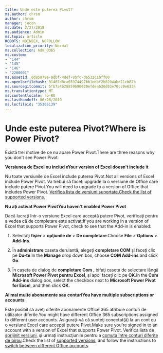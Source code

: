 ```yaml
---
title: Unde este puterea Pivot?
ms.author: chrsm
author: chrsm
manager: jecon
ms.date: 2/27/2018
ms.audience: Admin
ms.topic: article
ROBOTS: NOINDEX, NOFOLLOW
localization_priority: Normal
ms.collection: Adm_O365
ms.custom:
- "144"
- "145"
- "146"
- "2200001"
ms.assetid: 0d95078e-9dbf-4def-8bfc-d6532c1bff00
ms.openlocfilehash: 31487d8ca65974497bb1edbf2b0204abd11cb87b
ms.sourcegitcommit: 5fb7a4b28859690020efdea630d03e70cc0e6334
ms.translationtype: MT
ms.contentlocale: ro-RO
ms.lasthandoff: 06/28/2019
ms.locfileid: "35365139"
---
```

# <a name="where-is-power-pivot"></a><span data-ttu-id="68ac6-102">Unde este puterea Pivot?</span><span class="sxs-lookup"><span data-stu-id="68ac6-102">Where is Power Pivot?</span></span>

<span data-ttu-id="68ac6-103">Există trei motive de ce nu apare Power Pivot:</span><span class="sxs-lookup"><span data-stu-id="68ac6-103">There are three reasons why you don't see Power Pivot:</span></span>
  
<span data-ttu-id="68ac6-104">**Versiunea de Excel nu includ o**</span><span class="sxs-lookup"><span data-stu-id="68ac6-104">**Your version of Excel doesn't include it**</span></span>
  
<span data-ttu-id="68ac6-105">Nu toate versiunile de Excel include puterea Pivot.</span><span class="sxs-lookup"><span data-stu-id="68ac6-105">Not all versions of Excel include Power Pivot.</span></span> <span data-ttu-id="68ac6-106">Va trebui să faceţi upgrade la o versiune de Office care include putere Pivot.</span><span class="sxs-lookup"><span data-stu-id="68ac6-106">You will need to upgrade to a version of Office that includes Power Pivot.</span></span> [<span data-ttu-id="68ac6-107">Verifica lista de versiuni suportate.</span><span class="sxs-lookup"><span data-stu-id="68ac6-107">Check the list of supported versions.</span></span>](https://support.office.com/article/aa64e217-4b6e-410b-8337-20b87e1c2a4b.aspx)
  
<span data-ttu-id="68ac6-108">**Nu aţi activat Power Pivot**</span><span class="sxs-lookup"><span data-stu-id="68ac6-108">**You haven't enabled Power Pivot**</span></span>
  
<span data-ttu-id="68ac6-109">Dacă lucraţi într-o versiune Excel care acceptă putere Pivot, verificaţi pentru a vedea că de completare este activat:</span><span class="sxs-lookup"><span data-stu-id="68ac6-109">If you are working in a version of Excel that supports Power Pivot, check to see that the Add-in is enabled:</span></span>
  
1. <span data-ttu-id="68ac6-110">Selectaţi **fişier** \> **opţiunile de** \> **De completare**.</span><span class="sxs-lookup"><span data-stu-id="68ac6-110">Choose **File** \> **Options** \> **Add-Ins**.</span></span>

2. <span data-ttu-id="68ac6-111">În **administrare** caseta derulantă, alegeţi **completare COM** şi faceţi clic pe **Du-te**.</span><span class="sxs-lookup"><span data-stu-id="68ac6-111">In the **Manage** drop down box, choose **COM Add-ins** and click **Go**.</span></span>

3. <span data-ttu-id="68ac6-112">În caseta de dialog de **completare Com** , bifaţi caseta de selectare lângă **Microsoft Power Pivot pentru Excel**, şi apoi faceţi clic pe **OK**.</span><span class="sxs-lookup"><span data-stu-id="68ac6-112">In the **Com Add-ins** dialog box, select the checkbox next to **Microsoft Power Pivot for Excel**, and then click **OK**.</span></span>

<span data-ttu-id="68ac6-113">**Ai mai multe abonamente sau conturi**</span><span class="sxs-lookup"><span data-stu-id="68ac6-113">**You have multiple subscriptions or accounts**</span></span>
  
<span data-ttu-id="68ac6-114">Este posibil să aveţi diferite abonamente Office 365 atribuie conturi de utilizator diferite.</span><span class="sxs-lookup"><span data-stu-id="68ac6-114">You might have different Office 365 subscriptions assigned to different user accounts.</span></span> <span data-ttu-id="68ac6-115">Asiguraţi-vă că sunteţi conectat(ă) la un cont cu o versiune Excel care acceptă putere Pivot.</span><span class="sxs-lookup"><span data-stu-id="68ac6-115">Make sure you're signed in to an account with a version of Excel that supports Power Pivot.</span></span> <span data-ttu-id="68ac6-116">Verifica lista de [sprijinit versiuni](https://support.office.com/article/aa64e217-4b6e-410b-8337-20b87e1c2a4b.aspx), şi urmaţi instrucţiunile pentru a [comuta între conturi diferite de birou](https://support.office.com/article/b9582171-fd1f-4284-9846-bdd72bb28426.aspx#BKMK_WebSwitchAccounts).</span><span class="sxs-lookup"><span data-stu-id="68ac6-116">Check the list of [supported versions](https://support.office.com/article/aa64e217-4b6e-410b-8337-20b87e1c2a4b.aspx), and follow the instructions to [switch between different Office accounts](https://support.office.com/article/b9582171-fd1f-4284-9846-bdd72bb28426.aspx#BKMK_WebSwitchAccounts).</span></span>
